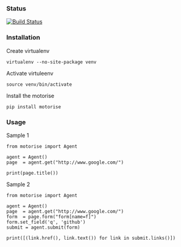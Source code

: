### Status

[![Build Status](https://travis-ci.org/zeuxisoo/python-motorise.png?branch=master)](https://travis-ci.org/zeuxisoo/python-motorise)

### Installation

Create virtualenv

	virtualenv --no-site-package venv

Activate virtuleenv

	source venv/bin/activate

Install the motorise

	pip install motorise

### Usage

Sample 1

	from motorise import Agent

	agent = Agent()
	page  = agent.get("http://www.google.com/")

	print(page.title())

Sample 2

	from motorise import Agent

	agent = Agent()
	page  = agent.get("http://www.google.com/")
	form  = page.form("form[name=f]")
	form.set_field('q', 'github')
	submit = agent.submit(form)

	print([(link.href(), link.text()) for link in submit.links()])
